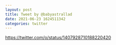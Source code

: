 ```yaml
--- 
layout: post 
title: Tweet by @babyastrallad 
date: 2021-06-23 1624511342 
categories: twitter 
--- 
```

https://twitter.com/o/status/1407928710188220420